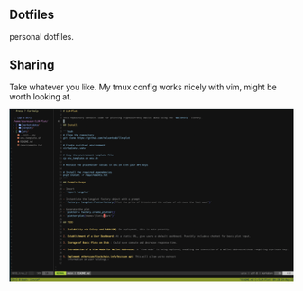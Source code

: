 ## Dotfiles

personal dotfiles.

## Sharing 

Take whatever you like. My tmux config works nicely with vim, might be worth looking at.

![alt text](preview.png "Setup")
